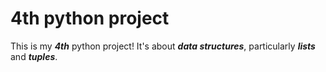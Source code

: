 # 4th python project
This is my ***4th*** python project!
It's about ***data structures***, particularly ***lists*** and ***tuples***.
